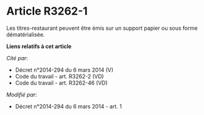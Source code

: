 # Article R3262-1

Les titres-restaurant peuvent être émis sur un support papier ou sous forme dématérialisée.

**Liens relatifs à cet article**

_Cité par_:

  - Décret n°2014-294 du 6 mars 2014 (V)
  - Code du travail - art. R3262-2 (VD)
  - Code du travail - art. R3262-46 (VD)

_Modifié par_:

  - Décret n°2014-294 du 6 mars 2014 - art. 1
